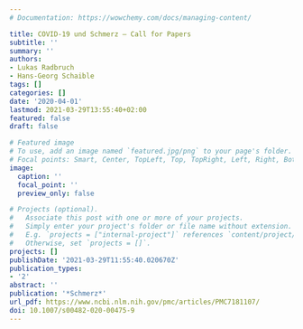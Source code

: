 ```yaml
---
# Documentation: https://wowchemy.com/docs/managing-content/

title: COVID-19 und Schmerz – Call for Papers
subtitle: ''
summary: ''
authors:
- Lukas Radbruch
- Hans-Georg Schaible
tags: []
categories: []
date: '2020-04-01'
lastmod: 2021-03-29T13:55:40+02:00
featured: false
draft: false

# Featured image
# To use, add an image named `featured.jpg/png` to your page's folder.
# Focal points: Smart, Center, TopLeft, Top, TopRight, Left, Right, BottomLeft, Bottom, BottomRight.
image:
  caption: ''
  focal_point: ''
  preview_only: false

# Projects (optional).
#   Associate this post with one or more of your projects.
#   Simply enter your project's folder or file name without extension.
#   E.g. `projects = ["internal-project"]` references `content/project/deep-learning/index.md`.
#   Otherwise, set `projects = []`.
projects: []
publishDate: '2021-03-29T11:55:40.020670Z'
publication_types:
- '2'
abstract: ''
publication: '*Schmerz*'
url_pdf: https://www.ncbi.nlm.nih.gov/pmc/articles/PMC7181107/
doi: 10.1007/s00482-020-00475-9
---
```

